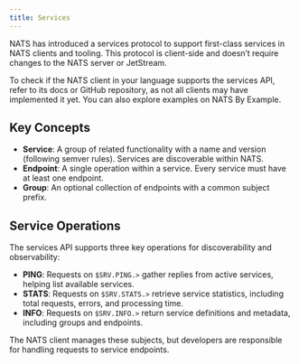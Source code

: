 ```yaml
---
title: Services
---
```

NATS has introduced a services protocol to support first-class services in NATS
clients and tooling. This protocol is client-side and doesn’t require changes
to the NATS server or JetStream.

To check if the NATS client in your language supports the services API, refer
to its docs or GitHub repository, as not all clients may have implemented it
yet. You can also explore examples on NATS By Example.

## Key Concepts
- **Service**: A group of related functionality with a name and version
(following semver rules). Services are discoverable within NATS.
- **Endpoint**: A single operation within a service. Every service must have at
least one endpoint.
- **Group**: An optional collection of endpoints with a common subject prefix.

## Service Operations

The services API supports three key operations for discoverability and
observability:

- **PING**: Requests on `$SRV.PING.>` gather replies from active services,
helping list available services.
- **STATS**: Requests on `$SRV.STATS.>` retrieve service statistics, including
total requests, errors, and processing time.
- **INFO**: Requests on `$SRV.INFO.>` return service definitions and metadata,
including groups and endpoints.

The NATS client manages these subjects, but developers are responsible for
handling requests to service endpoints.


